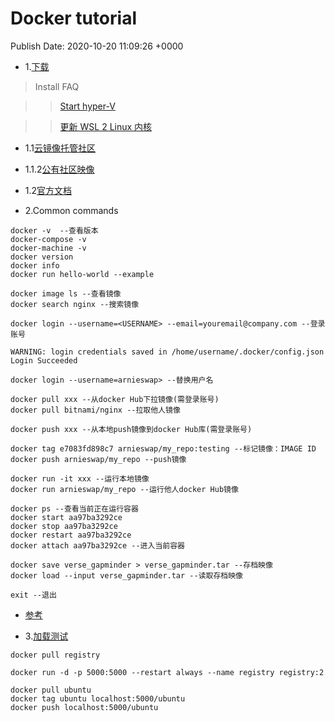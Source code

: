 # Docker tutorial
Publish Date: 2020-10-20 11:09:26 +0000

- 1.[下载](https://docs.docker.com/engine/install/)

> Install FAQ

>> [Start hyper-V](https://docs.docker.com/docker-for-windows/troubleshoot/#virtualization)

>> [更新 WSL 2 Linux 内核](https://docs.microsoft.com/zh-cn/windows/wsl/wsl2-kernel)

- 1.1[云镜像托管社区](https://hub.docker.com/)
- 1.1.2[公有社区映像](https://hub.docker.com/search?q=&type=image)

- 1.2[官方文档](https://docs.docker.com/engine/)

- 2.Common commands

```
docker -v  --查看版本
docker-compose -v
docker-machine -v
docker version
docker info
docker run hello-world --example

docker image ls --查看镜像
docker search nginx --搜索镜像

docker login --username=<USERNAME> --email=youremail@company.com --登录账号

WARNING: login credentials saved in /home/username/.docker/config.json
Login Succeeded

docker login --username=arnieswap> --替换用户名

docker pull xxx --从docker Hub下拉镜像(需登录账号)
docker pull bitnami/nginx --拉取他人镜像

docker push xxx --从本地push镜像到docker Hub库(需登录账号)

docker tag e7083fd898c7 arnieswap/my_repo:testing --标记镜像：IMAGE ID
docker push arnieswap/my_repo --push镜像

docker run -it xxx --运行本地镜像
docker run arnieswap/my_repo --运行他人docker Hub镜像

docker ps --查看当前正在运行容器
docker start aa97ba3292ce
docker stop aa97ba3292ce
docker restart aa97ba3292ce
docker attach aa97ba3292ce --进入当前容器

docker save verse_gapminder > verse_gapminder.tar --存档映像
docker load --input verse_gapminder.tar --读取存档映像

exit --退出
```

+ [参考](https://www.linux.com/training-tutorials/how-use-dockerhub/)

- 3.[加载测试](https://hub.docker.com/_/registry)

```
docker pull registry

docker run -d -p 5000:5000 --restart always --name registry registry:2

docker pull ubuntu
docker tag ubuntu localhost:5000/ubuntu
docker push localhost:5000/ubuntu
```
